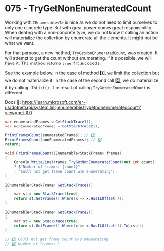 # 075 - TryGetNonEnumeratedCount #

Working with `IEnumerable<T>` is nice as we do not need to limit ourselves to only one concrete type. But with great power comes great responsibility. When dealing with a non-concrete type, we do not know if calling an action will materialize the collection by enumerate all the elements. It might not be what we want.

For that purpose, a new method, `TryGetNonEnumeratedCount`, was created. It will attempt to get the count without enumerating. If it's possible, we will have it. The method returns `true` if it succeeds.

See the example below. In the case of method 1️⃣, we limit the collection but we do not materialize it. In the case of the second call 2️⃣, we do materialize it by calling `.ToList()`. The result of calling `TryGetNonEnumeratedCount` is different.

Docs 📑: https://learn.microsoft.com/en-us/dotnet/api/system.linq.enumerable.trygetnonenumeratedcount?view=net-8.0


```csharp
var enumeratedFrames = GetStackTrace1();
var nonEnumeratedFrames = GetStackTrace2();

PrintFramesCount(enumeratedFrames); // 1️⃣
PrintFramesCount(nonEnumeratedFrames); // 2️⃣
return;

void PrintFramesCount(IEnumerable<StackFrame> frames)
{
    Console.WriteLine(frames.TryGetNonEnumeratedCount(out int count)
    ? $"Number of frames: {count}"
    : "Coult not get frame count w/o enumerating");
}

IEnumerable<StackFrame> GetStackTrace1()
{
    var st = new StackTrace(true);
    return st.GetFrames().Where(x => x.HasILOffset());
}

IEnumerable<StackFrame> GetStackTrace2()
{
    var st = new StackTrace(true);
    return st.GetFrames().Where(x => x.HasILOffset()).ToList();
}

// 1️⃣ Coult not get frame count w/o enumerating
// 2️⃣ Number of frames: 2
```